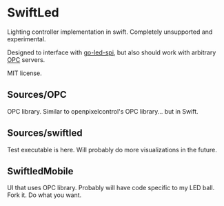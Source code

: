 # SwiftLed

Lighting controller implementation in swift. Completely unsupported and
experimental.

Designed to interface with [go-led-spi](https://github.com/mikelikespie/go-led-spi), but
also should work with arbitrary [OPC](http://openpixelcontrol.org/) servers.

MIT license.

## Sources/OPC

OPC library. Similar to openpixelcontrol's OPC library... but in Swift.

## Sources/swiftled

Test executable is here. Will probably do more visualizations in the future.

##  SwiftledMobile

UI that uses OPC library. Probably will have code specific to my LED ball. Fork
it. Do what you want.
